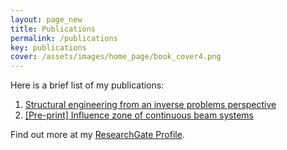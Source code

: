 ```yaml
---
layout: page_new
title: Publications
permalink: /publications
key: publications
cover: /assets/images/home_page/book_cover4.png
---
```


Here is a brief list of my publications:

1. [Structural engineering from an inverse problems perspective](https://doi.org/10.1098/rspa.2021.0526)
2. [\[Pre-print\] Influence zone of continuous beam systems](https://www.researchgate.net/publication/368771811_Influence_zones_for_continuous_beam_systems)

Find out more at my [ResearchGate Profile](https://www.researchgate.net/profile/Adrien-Gallet).